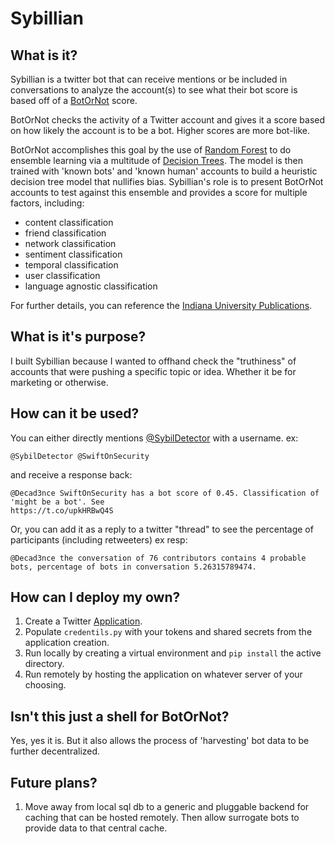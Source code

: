 # Sybillian

## What is it?

Sybillian is a twitter bot that can receive mentions or be included
in conversations to analyze the account(s) to see what their bot score
is based off of a [BotOrNot](https://truthy.indiana.edu/botornot/) score.

BotOrNot checks the activity of a Twitter account and gives it a score based on how likely the account is to be a bot.
Higher scores are more bot-like.

BotOrNot accomplishes this goal by the use of [Random Forest](https://en.wikipedia.org/wiki/Random_forest) to do ensemble learning
via a multitude of [Decision Trees](https://en.wikipedia.org/wiki/Decision_tree_learning). The model is then trained with 'known bots' and 'known human' accounts to build a heuristic decision
tree model that nullifies bias. Sybillian's role is to present BotOrNot accounts to test against this ensemble and provides a
score for multiple factors, including:
* content classification
* friend classification
* network classification
* sentiment classification
* temporal classification
* user classification
* language agnostic classification

For further details, you can reference the [Indiana University Publications](https://truthy.indiana.edu/botornot/publications/).

## What is it's purpose?

I built Sybillian because I wanted to offhand check the "truthiness" of accounts
that were pushing a specific topic or idea. Whether it be for marketing or otherwise.

## How can it be used?
You can either directly mentions [@SybilDetector](https://www.twitter.com/SybilDetector) with a username.
ex:
 ```
 @SybilDetector @SwiftOnSecurity
 ```
 and receive a response back:
 ```
 @Decad3nce SwiftOnSecurity has a bot score of 0.45. Classification of 'might be a bot'. See
 https://t.co/upkHRBwQ4S
 ```

Or, you can add it as a reply to a twitter "thread" to see the percentage of participants (including retweeters)
ex resp:
```
@Decad3nce the conversation of 76 contributors contains 4 probable bots, percentage of bots in conversation 5.26315789474.
```

## How can I deploy my own?
1. Create a Twitter [Application](https://apps.twitter.com/).
2. Populate `credentils.py` with your tokens and shared secrets from the application creation.
3. Run locally by creating a virtual environment and `pip install` the active directory.
4. Run remotely by hosting the application on whatever server of your choosing.

## Isn't this just a shell for BotOrNot?

Yes, yes it is. But it also allows the process of 'harvesting' bot data to be further decentralized.

## Future plans?

1. Move away from local sql db to a generic and pluggable backend for caching that can be hosted remotely. Then allow surrogate bots
to provide data to that central cache.